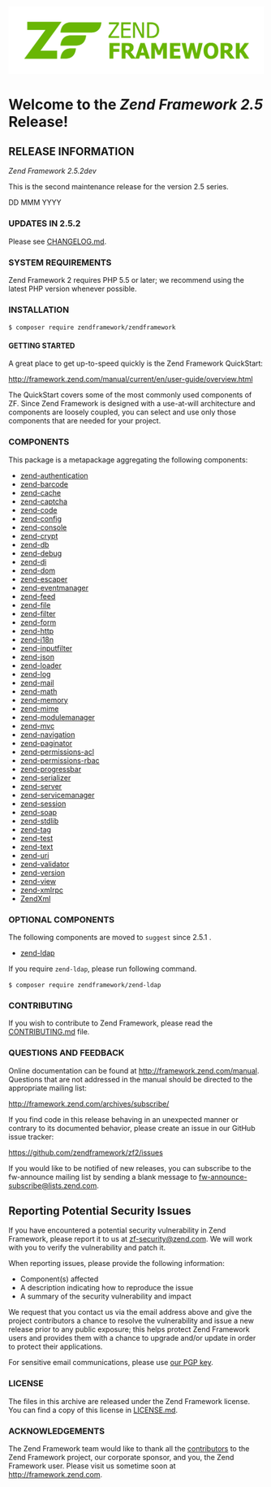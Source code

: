 ![Logo](https://raw.githubusercontent.com/zendframework/zf2/234b554f2ca202095aea32e4fa557553f8849664/resources/ZendFramework-logo.png)

# Welcome to the *Zend Framework 2.5* Release!

## RELEASE INFORMATION

*Zend Framework 2.5.2dev*

This is the second maintenance release for the version 2.5 series.

DD MMM YYYY

### UPDATES IN 2.5.2

Please see [CHANGELOG.md](CHANGELOG.md).

### SYSTEM REQUIREMENTS

Zend Framework 2 requires PHP 5.5 or later; we recommend using the
latest PHP version whenever possible.

### INSTALLATION

```console
$ composer require zendframework/zendframework
```

#### GETTING STARTED

A great place to get up-to-speed quickly is the Zend Framework
QuickStart:

http://framework.zend.com/manual/current/en/user-guide/overview.html

The QuickStart covers some of the most commonly used components of ZF.
Since Zend Framework is designed with a use-at-will architecture and
components are loosely coupled, you can select and use only those
components that are needed for your project.

### COMPONENTS

This package is a metapackage aggregating the following components:

- [zend-authentication](https://github.com/zendframework/zend-authentication)
- [zend-barcode](https://github.com/zendframework/zend-barcode)
- [zend-cache](https://github.com/zendframework/zend-cache)
- [zend-captcha](https://github.com/zendframework/zend-captcha)
- [zend-code](https://github.com/zendframework/zend-code)
- [zend-config](https://github.com/zendframework/zend-config)
- [zend-console](https://github.com/zendframework/zend-console)
- [zend-crypt](https://github.com/zendframework/zend-crypt)
- [zend-db](https://github.com/zendframework/zend-db)
- [zend-debug](https://github.com/zendframework/zend-debug)
- [zend-di](https://github.com/zendframework/zend-di)
- [zend-dom](https://github.com/zendframework/zend-dom)
- [zend-escaper](https://github.com/zendframework/zend-escaper)
- [zend-eventmanager](https://github.com/zendframework/zend-eventmanager)
- [zend-feed](https://github.com/zendframework/zend-feed)
- [zend-file](https://github.com/zendframework/zend-file)
- [zend-filter](https://github.com/zendframework/zend-filter)
- [zend-form](https://github.com/zendframework/zend-form)
- [zend-http](https://github.com/zendframework/zend-http)
- [zend-i18n](https://github.com/zendframework/zend-i18n)
- [zend-inputfilter](https://github.com/zendframework/zend-inputfilter)
- [zend-json](https://github.com/zendframework/zend-json)
- [zend-loader](https://github.com/zendframework/zend-loader)
- [zend-log](https://github.com/zendframework/zend-log)
- [zend-mail](https://github.com/zendframework/zend-mail)
- [zend-math](https://github.com/zendframework/zend-math)
- [zend-memory](https://github.com/zendframework/zend-memory)
- [zend-mime](https://github.com/zendframework/zend-mime)
- [zend-modulemanager](https://github.com/zendframework/zend-modulemanager)
- [zend-mvc](https://github.com/zendframework/zend-mvc)
- [zend-navigation](https://github.com/zendframework/zend-navigation)
- [zend-paginator](https://github.com/zendframework/zend-paginator)
- [zend-permissions-acl](https://github.com/zendframework/zend-permissions-acl)
- [zend-permissions-rbac](https://github.com/zendframework/zend-permissions-rbac)
- [zend-progressbar](https://github.com/zendframework/zend-progressbar)
- [zend-serializer](https://github.com/zendframework/zend-serializer)
- [zend-server](https://github.com/zendframework/zend-server)
- [zend-servicemanager](https://github.com/zendframework/zend-servicemanager)
- [zend-session](https://github.com/zendframework/zend-session)
- [zend-soap](https://github.com/zendframework/zend-soap)
- [zend-stdlib](https://github.com/zendframework/zend-stdlib)
- [zend-tag](https://github.com/zendframework/zend-tag)
- [zend-test](https://github.com/zendframework/zend-test)
- [zend-text](https://github.com/zendframework/zend-text)
- [zend-uri](https://github.com/zendframework/zend-uri)
- [zend-validator](https://github.com/zendframework/zend-validator)
- [zend-version](https://github.com/zendframework/zend-version)
- [zend-view](https://github.com/zendframework/zend-view)
- [zend-xmlrpc](https://github.com/zendframework/zend-xmlrpc)
- [ZendXml](https://github.com/zendframework/ZendXml)
 
### OPTIONAL COMPONENTS
The following components are moved to `suggest` since 2.5.1 .
- [zend-ldap](https://github.com/zendframework/zend-ldap)

If you require `zend-ldap`, please run following command. 

`$ composer require zendframework/zend-ldap`

### CONTRIBUTING

If you wish to contribute to Zend Framework, please read the
[CONTRIBUTING.md](CONTRIBUTING.md) file.

### QUESTIONS AND FEEDBACK

Online documentation can be found at http://framework.zend.com/manual.
Questions that are not addressed in the manual should be directed to the
appropriate mailing list:

http://framework.zend.com/archives/subscribe/

If you find code in this release behaving in an unexpected manner or
contrary to its documented behavior, please create an issue in our GitHub
issue tracker:

https://github.com/zendframework/zf2/issues

If you would like to be notified of new releases, you can subscribe to
the fw-announce mailing list by sending a blank message to
<fw-announce-subscribe@lists.zend.com>.

## Reporting Potential Security Issues

If you have encountered a potential security vulnerability in Zend Framework, please report it to us at [zf-security@zend.com](mailto:zf-security@zend.com). We will work with you to verify the vulnerability and patch it.

When reporting issues, please provide the following information:

- Component(s) affected
- A description indicating how to reproduce the issue
- A summary of the security vulnerability and impact

We request that you contact us via the email address above and give the project contributors a chance to resolve the vulnerability and issue a new release prior to any public exposure; this helps protect Zend Framework users and provides them with a chance to upgrade and/or update in order to protect their applications.

For sensitive email communications, please use [our PGP key](http://framework.zend.com/zf-security-pgp-key.asc).

### LICENSE

The files in this archive are released under the Zend Framework license.
You can find a copy of this license in [LICENSE.md](LICENSE.md).

### ACKNOWLEDGEMENTS

The Zend Framework team would like to thank all the [contributors](https://github.com/zendframework/zf2/contributors) to the Zend
Framework project, our corporate sponsor, and you, the Zend Framework user.
Please visit us sometime soon at http://framework.zend.com.
